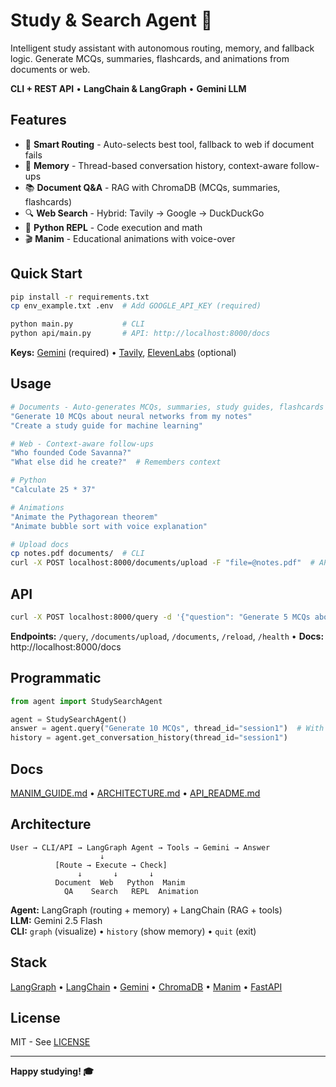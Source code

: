# Study & Search Agent 🤖

Intelligent study assistant with autonomous routing, memory, and fallback logic. Generate MCQs, summaries, flashcards, and animations from documents or web.

**CLI + REST API** • **LangChain & LangGraph** • **Gemini LLM**

## Features

- 🔄 **Smart Routing** - Auto-selects best tool, fallback to web if document fails
- 💾 **Memory** - Thread-based conversation history, context-aware follow-ups
- 📚 **Document Q&A** - RAG with ChromaDB (MCQs, summaries, flashcards)
- 🔍 **Web Search** - Hybrid: Tavily → Google → DuckDuckGo
- 🐍 **Python REPL** - Code execution and math
- 🎬 **Manim** - Educational animations with voice-over

## Quick Start

```bash
pip install -r requirements.txt
cp env_example.txt .env  # Add GOOGLE_API_KEY (required)

python main.py           # CLI
python api/main.py       # API: http://localhost:8000/docs
```

**Keys:** [Gemini](https://aistudio.google.com/app/apikey) (required) • [Tavily](https://tavily.com/), [ElevenLabs](https://elevenlabs.io/) (optional)

## Usage

```bash
# Documents - Auto-generates MCQs, summaries, study guides, flashcards
"Generate 10 MCQs about neural networks from my notes"
"Create a study guide for machine learning"

# Web - Context-aware follow-ups
"Who founded Code Savanna?"
"What else did he create?"  # Remembers context

# Python
"Calculate 25 * 37"

# Animations
"Animate the Pythagorean theorem"
"Animate bubble sort with voice explanation"

# Upload docs
cp notes.pdf documents/  # CLI
curl -X POST localhost:8000/documents/upload -F "file=@notes.pdf"  # API
```

## API

```bash
curl -X POST localhost:8000/query -d '{"question": "Generate 5 MCQs about quantum physics"}'
```

**Endpoints:** `/query`, `/documents/upload`, `/documents`, `/reload`, `/health` • **Docs:** http://localhost:8000/docs

## Programmatic

```python
from agent import StudySearchAgent

agent = StudySearchAgent()
answer = agent.query("Generate 10 MCQs", thread_id="session1")  # With memory
history = agent.get_conversation_history(thread_id="session1")
```

## Docs

[MANIM_GUIDE.md](docs/MANIM_GUIDE.md) • [ARCHITECTURE.md](docs/ARCHITECTURE.md) • [API_README.md](docs/API_README.md)

## Architecture

```
User → CLI/API → LangGraph Agent → Tools → Gemini → Answer
                    ↓
          [Route → Execute → Check]
               ↓       ↓       ↓
          Document  Web   Python  Manim
            QA    Search   REPL  Animation
```

**Agent:** LangGraph (routing + memory) + LangChain (RAG + tools)  
**LLM:** Gemini 2.5 Flash  
**CLI:** `graph` (visualize) • `history` (show memory) • `quit` (exit)

## Stack

[LangGraph](https://langchain-ai.github.io/langgraph/) • [LangChain](https://langchain.com/) • [Gemini](https://ai.google.dev/) • [ChromaDB](https://trychroma.com/) • [Manim](https://www.manim.community/) • [FastAPI](https://fastapi.tiangolo.com/)

## License

MIT - See [LICENSE](LICENSE)

---

**Happy studying! 🎓**
